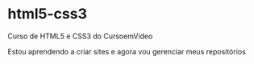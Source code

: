 # html5-css3
 Curso de HTML5 e CSS3 do CursoemVideo

 Estou aprendendo a criar sites e agora vou gerenciar meus repositórios
